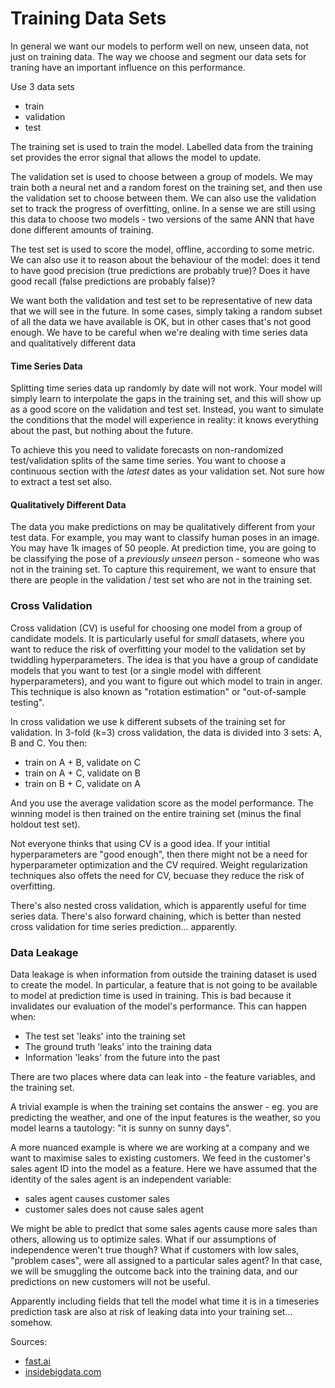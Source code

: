 # Training Data Sets

In general we want our models to perform well on new, unseen data, not just on training data. The way we choose and segment our data sets for traning have an important influence on this performance.

Use 3 data sets

- train
- validation
- test

The training set is used to train the model. Labelled data from the training set provides the error signal that allows the model to update.

The validation set is used to choose between a group of models. We may train both a neural net and a random forest on the training set, and then use the validation set to choose between them. We can also use the validation set to track the progress of overfitting, online. In a sense we are still using this data to choose two models - two versions of the same ANN that have done different amounts of training.

The test set is used to score the model, offline, according to some metric. We can also use it to reason about the behaviour of the model: does it tend to have good precision (true predictions are probably true)? Does it have good recall (false predictions are probably false)?

We want both the validation and test set to be representative of new data that we will see in the future. In some cases, simply taking a random subset of all the data we have available is OK, but in other cases that's not good enough. We have to be careful when we're dealing with time series data and qualitatively different data

#### Time Series Data

Splitting time series data up randomly by date will not work. Your model will simply learn to interpolate the gaps in the training set, and this will show up as a good score on the validation and test set. Instead, you want to simulate the conditions that the model will experience in reality: it knows everything about the past, but nothing about the future.

To achieve this you need to validate forecasts on non-randomized test/validation splits of the same time series. You want to choose a continuous section with the _latest_ dates as your validation set. Not sure how to extract a test set also.

#### Qualitatively Different Data

The data you make predictions on may be qualitatively different from your test data. For example, you may want to classify human poses in an image. You may have 1k images of 50 people. At prediction time, you are going to be classifying the pose of a _previously unseen_ person - someone who was not in the training set. To capture this requirement, we want to ensure that there are people in the validation / test set who are not in the training set.

### Cross Validation

Cross validation (CV) is useful for choosing one model from a group of candidate models. It is particularly useful for _small_ datasets, where you want to reduce the risk of overfitting your model to the validation set by twiddling hyperparameters. The idea is that you have a group of candidate models that you want to test (or a single model with different hyperparameters), and you want to figure out which model to train in anger. This technique is also known as "rotation estimation" or "out-of-sample testing".

In cross validation we use k different subsets of the training set for validation. In 3-fold (k=3) cross validation, the data is divided into 3 sets: A, B and C. You then:

- train on A + B, validate on C
- train on A + C, validate on B
- train on B + C, validate on A

And you use the average validation score as the model performance. The winning model is then trained on the entire training set (minus the final holdout test set).

Not everyone thinks that using CV is a good idea. If your intitial hyperparameters are "good enough", then there might not be a need for hyperparameter optimization and the CV required. Weight regularization techniques also offets the need for CV, becuase they reduce the risk of overfitting.

There's also nested cross validation, which is apparently useful for time series data. There's also forward chaining, which is better than nested cross validation for time series prediction... apparently.

### Data Leakage

Data leakage is when information from outside the training dataset is used to create the model. In particular, a feature that is not going to be available to model at prediction time is used in training. This is bad because it invalidates our evaluation of the model's performance. This can happen when:

- The test set 'leaks' into the training set
- The ground truth 'leaks' into the training data
- Information 'leaks' from the future into the past

There are two places where data can leak into - the feature variables, and the training set.

A trivial example is when the training set contains the answer - eg. you are predicting the weather, and one of the input features is the weather, so you model learns a tautology: "it is sunny on sunny days".

A more nuanced example is where we are working at a company and we want to maximise sales to existing customers. We feed in the customer's sales agent ID into the model as a feature. Here we have assumed that the identity of the sales agent is an independent variable:

- sales agent causes customer sales
- customer sales does not cause sales agent

We might be able to predict that some sales agents cause more sales than others, allowing us to optimize sales. What if our assumptions of independence weren't true though? What if customers with low sales, "problem cases", were all assigned to a particular sales agent? In that case, we will be smuggling the outcome back into the training data, and our predictions on new customers will not be useful.

Apparently including fields that tell the model what time it is in a timeseries prediction task are also at risk of leaking data into your training set... somehow.


Sources:

- [fast.ai](https://www.fast.ai/2017/11/13/validation-sets/)
- [insidebigdata.com](https://insidebigdata.com/2014/11/26/ask-data-scientist-data-leakage/)
